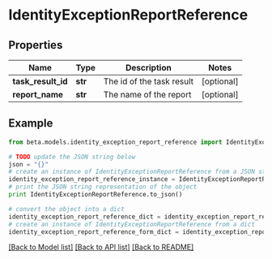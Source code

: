 # IdentityExceptionReportReference


## Properties
Name | Type | Description | Notes
------------ | ------------- | ------------- | -------------
**task_result_id** | **str** | The id of the task result | [optional] 
**report_name** | **str** | The name of the report | [optional] 

## Example

```python
from beta.models.identity_exception_report_reference import IdentityExceptionReportReference

# TODO update the JSON string below
json = "{}"
# create an instance of IdentityExceptionReportReference from a JSON string
identity_exception_report_reference_instance = IdentityExceptionReportReference.from_json(json)
# print the JSON string representation of the object
print IdentityExceptionReportReference.to_json()

# convert the object into a dict
identity_exception_report_reference_dict = identity_exception_report_reference_instance.to_dict()
# create an instance of IdentityExceptionReportReference from a dict
identity_exception_report_reference_form_dict = identity_exception_report_reference.from_dict(identity_exception_report_reference_dict)
```
[[Back to Model list]](../README.md#documentation-for-models) [[Back to API list]](../README.md#documentation-for-api-endpoints) [[Back to README]](../README.md)


